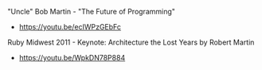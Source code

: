 "Uncle" Bob Martin - "The Future of Programming"
* https://youtu.be/ecIWPzGEbFc

Ruby Midwest 2011 - Keynote: Architecture the Lost Years by Robert Martin
* https://youtu.be/WpkDN78P884
